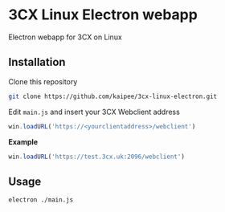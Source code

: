 # 3CX Linux Electron webapp

Electron webapp for 3CX on Linux

## Installation

Clone this repository

```sh
git clone https://github.com/kaipee/3cx-linux-electron.git
```

Edit `main.js` and insert your 3CX Webclient address

```js
win.loadURL('https://<yourclientaddress>/webclient')
```

**Example**

```js
win.loadURL('https://test.3cx.uk:2096/webclient')
```

## Usage

```sh
electron ./main.js
```
